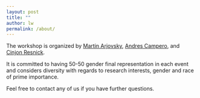 ```yaml
---
layout: post
title: ""
author: lw
permalink: /about/
---
```

The workshop is organized by 
[Martin Arjovsky](https://scholar.google.com/citations?user=A6qfFPkAAAAJ&hl=en), 
[Andres Campero](http://andrescampero.mit.edu/), and 
[Cinjon Resnick](http://www.cinjon.com/).

It is committed to having 50-50 gender final representation in each event and 
considers diversity with regards to research interests, gender and race of prime 
importance.

Feel free to contact any of us if you have further questions.
